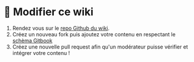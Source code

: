 # 🥓 Modifier ce wiki

1. Rendez vous sur le [repo Github du wiki](https://github.com/ServerOpenMC/Wiki).
2. Créez un nouveau fork puis ajoutez votre contenu en respectant le [schèma Gitbook](https://docs.gitbook.com/creating-content)
3. Créez une nouvelle pull request afin qu'un modérateur puisse vérifier et intégrer votre contenu !
